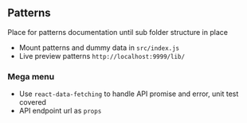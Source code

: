 ## Patterns
Place for patterns documentation until sub folder structure in place

* Mount patterns and dummy data in `src/index.js`
* Live preview patterns `http://localhost:9999/lib/`

### Mega menu
* Use `react-data-fetching` to handle API promise and error, unit test covered
* API endpoint url as `props`
